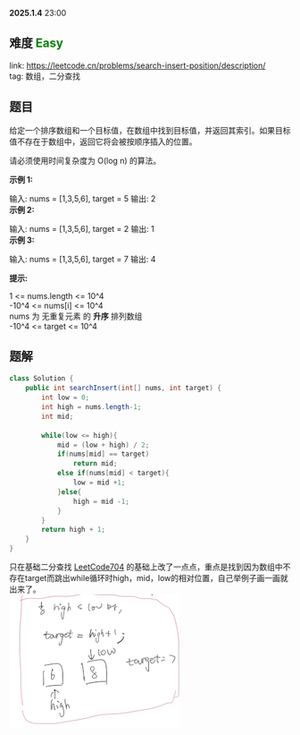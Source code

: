 **2025.1.4** 23:00
## 难度 <span style="color:green">Easy</span>
link: https://leetcode.cn/problems/search-insert-position/description/ <br>
tag: 数组，二分查找
## 题目
给定一个排序数组和一个目标值，在数组中找到目标值，并返回其索引。如果目标值不存在于数组中，返回它将会被按顺序插入的位置。

请必须使用时间复杂度为 O(log n) 的算法。

 

**示例 1:**

输入: nums = [1,3,5,6], target = 5
输出: 2<br>
**示例 2:**

输入: nums = [1,3,5,6], target = 2
输出: 1<br>
**示例 3:**

输入: nums = [1,3,5,6], target = 7
输出: 4<br>
 

**提示:**

1 <= nums.length <= 10^4<br>
-10^4 <= nums[i] <= 10^4<br>
nums 为 无重复元素 的 **升序** 排列数组<br>
-10^4 <= target <= 10^4<br>
## 题解
```java
class Solution {
    public int searchInsert(int[] nums, int target) {
        int low = 0;
        int high = nums.length-1;
        int mid;

        while(low <= high){
            mid = (low + high) / 2;
            if(nums[mid] == target)
                return mid;
            else if(nums[mid] < target){
                low = mid +1;
            }else{
                high = mid -1;
            }
        }
        return high + 1;
    }
}
```
只在基础二分查找 <a href='day3 704.二分查找（Easy).md'>LeetCode704</a> 的基础上改了一点点，重点是找到因为数组中不存在target而跳出while循环时high，mid，low的相对位置，自己举例子画一画就出来了。<br>
<img src='./image/35-img.png'>